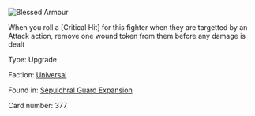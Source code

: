 
![Blessed Armour](https://warhammerunderworlds.com/wp-content/uploads/sites/6/2017/12/377_ENG-Blessed-Armour.png)

When you roll a [Critical Hit] for this fighter when they are targetted by an Attack action, remove one wound token from them before any damage is dealt

Type: Upgrade

Faction: [Universal](/factions/universal.md)

Found in: [Sepulchral Guard Expansion](/locations/sepulchral-guard-expansion.md)

Card number: 377
